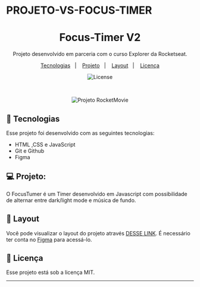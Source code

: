 # PROJETO-VS-FOCUS-TIMER

<h1 align="center"> Focus-Timer V2 </h1>

<p align="center">
Projeto desenvolvido em parceria com o curso Explorer da Rocketseat.
</p>

<p align="center">
  <a href="#-tecnologias">Tecnologias</a>&nbsp;&nbsp;&nbsp;|&nbsp;&nbsp;&nbsp;
  <a href="#-projeto">Projeto</a>&nbsp;&nbsp;&nbsp;|&nbsp;&nbsp;&nbsp;
  <a href="#-layout">Layout</a>&nbsp;&nbsp;&nbsp;|&nbsp;&nbsp;&nbsp;
  <a href="#memo-licença">Licença</a>
</p>

<p align="center">
  <img alt="License" src="https://img.shields.io/static/v1?label=license&message=MIT&color=49AA26&labelColor=000000">
</p>

<br>

<p align="center">
  <img alt="Projeto RocketMovie" src="https://raw.githubusercontent.com/gist/Fabiano2022/8578c2b17d535fe4c308b30bb78f4ecc/raw/0a0ab270e6f80bff0c7213d82ae13d1cf39db97c/VS%20FOCUS%20TIMER.svg">
</p>

## 🚀 Tecnologias

Esse projeto foi desenvolvido com as seguintes tecnologias:

- HTML ,CSS e JavaScript
- Git e Github
- Figma


## 💻 Projeto:

O FocusTumer é um Timer desenvolvido em Javascript com possibilidade de alternar entre dark/light mode e música de fundo.


## 🔖 Layout

Você pode visualizar o layout do projeto através [DESSE LINK](https://www.figma.com/file/6Mbn1h2gJo6LFigyF03IQU/Focus-Timer-V2-%E2%80%A2-Projeto-Explorer-(Community)?type=design&node-id=0-1&mode=design&t=4VR5VPT46ptHElWm-0). É necessário ter conta no [Figma](https://figma.com) para acessá-lo.

## :memo: Licença

Esse projeto está sob a licença MIT.

---



